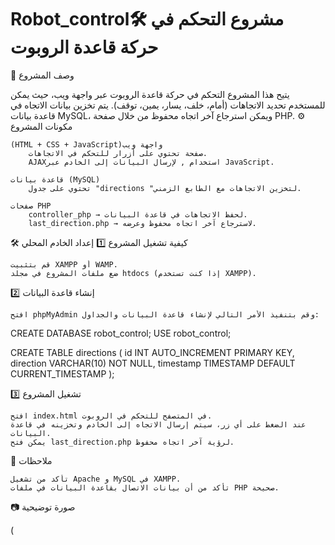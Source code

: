 # Robot_control🛠 مشروع التحكم في حركة قاعدة الروبوت
📌 وصف المشروع

يتيح هذا المشروع التحكم في حركة قاعدة الروبوت عبر واجهة ويب، حيث يمكن للمستخدم تحديد الاتجاهات (أمام، خلف، يسار، يمين، توقف). يتم تخزين بيانات الاتجاه في قاعدة بيانات MySQL، ويمكن استرجاع آخر اتجاه محفوظ من خلال صفحة PHP.
⚙️ مكونات المشروع

    (HTML + CSS + JavaScript)واجهة ويب
        صفحة تحتوي على أزرار للتحكم في الاتجاهات.
        AJAXاستخدام , لإرسال البيانات إلى الخادم عبر JavaScript.

    قاعدة بيانات (MySQL)
        تحتوي على جدول "directions "لتخزين الاتجاهات مع الطابع الزمني.

    صفحات PHP
        controller_php → لحفظ الاتجاهات في قاعدة البيانات.
        last_direction.php → لاسترجاع آخر اتجاه محفوظ وعرضه.

🛠 كيفية تشغيل المشروع
1️⃣ إعداد الخادم المحلي

    قم بتثبيت XAMPP أو WAMP.
    ضع ملفات المشروع في مجلد htdocs (إذا كنت تستخدم XAMPP).

2️⃣ إنشاء قاعدة البيانات

    افتح phpMyAdmin وقم بتنفيذ الأمر التالي لإنشاء قاعدة البيانات والجداول:

CREATE DATABASE robot_control;
USE robot_control;

CREATE TABLE directions (
    id INT AUTO_INCREMENT PRIMARY KEY,
    direction VARCHAR(10) NOT NULL,
    timestamp TIMESTAMP DEFAULT CURRENT_TIMESTAMP
);

3️⃣ تشغيل المشروع

    افتح index.html في المتصفح للتحكم في الروبوت.
    عند الضغط على أي زر، سيتم إرسال الاتجاه إلى الخادم وتخزينه في قاعدة البيانات.
    يمكن فتح last_direction.php لرؤية آخر اتجاه محفوظ.

📌 ملاحظات

    تأكد من تشغيل Apache و MySQL في XAMPP.
    تأكد من أن بيانات الاتصال بقاعدة البيانات في ملفات PHP صحيحة.

📷 صورة توضيحية

(
